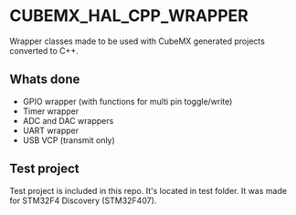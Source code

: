 # CUBEMX_HAL_CPP_WRAPPER
Wrapper classes made to be used with CubeMX generated projects converted to C++.

## Whats done
- GPIO wrapper (with functions for multi pin toggle/write)
- Timer wrapper
- ADC and DAC wrappers
- UART wrapper
- USB VCP (transmit only)

## Test project
Test project is included in this repo. It's located in test folder. It was made for STM32F4 Discovery (STM32F407).

